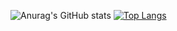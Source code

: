 ![Anurag's GitHub stats](https://github-readme-stats.vercel.app/api?username=fprobo&theme=tokyonight&hide=contribs,prs)
[![Top Langs](https://github-readme-stats.vercel.app/api/top-langs/?username=fprobo&layout=compact)](https://github.com/anuraghazra/github-readme-stats)
